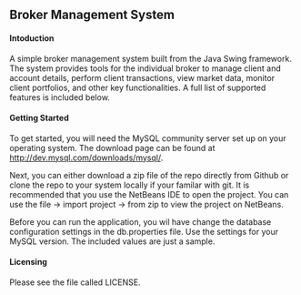 ## Broker Management System
#### Intoduction
A simple broker management system built from the Java Swing framework.  The system provides tools for the individual broker to manage client and account details, perform client transactions, view market data, monitor client portfolios, and other key functionalities.  A full list of supported features is included below.  
#### Getting Started
To get started, you will need the MySQL community server set up on your operating system.  The download page can be found at http://dev.mysql.com/downloads/mysql/.  

Next, you can either download a zip file of the repo directly from Github or clone the repo to your system locally if your familar with git.  It is recommended that you use the NetBeans IDE to open the project.  You can use the file -> import project -> from zip to view the project on NetBeans.

Before you can run the application, you wil have change the database configuration settings in the db.properties file.  Use the settings for your MySQL version.  The included values are just a sample.   
#### Licensing 
Please see the file called LICENSE.
